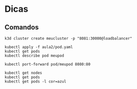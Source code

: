 # Dicas

## Comandos

```console
k3d cluster create meucluster -p "8081:30000@loadbalancer"
```

```console
kubectl apply -f aula2/pod.yaml
kubectl get pods
kubectl describe pod meupod
```

```console
kubectl port-forward pod/meupod 8080:80
```

```console
kubectl get nodes
kubectl get pods
kubectl get pods -l cor=azul
```